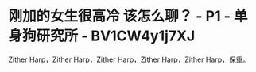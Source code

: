 # 刚加的女生很高冷 该怎么聊？ - P1 - 单身狗研究所 - BV1CW4y1j7XJ

Zither Harp，Zither Harp，Zither Harp，Zither Harp，Zither Harp，保重。


